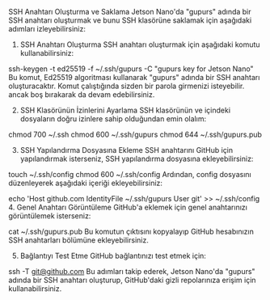 SSH Anahtarı Oluşturma ve Saklama
Jetson Nano'da "gupurs" adında bir SSH anahtarı oluşturmak ve bunu SSH klasörüne saklamak için aşağıdaki adımları izleyebilirsiniz:

1. SSH Anahtarı Oluşturma
SSH anahtarı oluşturmak için aşağıdaki komutu kullanabilirsiniz:

ssh-keygen -t ed25519 -f ~/.ssh/gupurs -C "gupurs key for Jetson Nano"
Bu komut, Ed25519 algoritması kullanarak "gupurs" adında bir SSH anahtarı oluşturacaktır. Komut çalıştığında sizden bir parola girmenizi isteyebilir. ancak boş bırakarak da devam edebilirsiniz.

2. SSH Klasörünün İzinlerini Ayarlama
SSH klasörünün ve içindeki dosyaların doğru izinlere sahip olduğundan emin olalım:

chmod 700 ~/.ssh
chmod 600 ~/.ssh/gupurs
chmod 644 ~/.ssh/gupurs.pub

3. SSH Yapılandırma Dosyasına Ekleme
SSH anahtarını GitHub için yapılandırmak isterseniz, SSH yapılandırma dosyasına ekleyebilirsiniz:

touch ~/.ssh/config
chmod 600 ~/.ssh/config
Ardından, config dosyasını düzenleyerek aşağıdaki içeriği ekleyebilirsiniz:

echo 'Host github.com
  IdentityFile ~/.ssh/gupurs
  User git' >> ~/.ssh/config
4. Genel Anahtarı Görüntüleme
GitHub'a eklemek için genel anahtarınızı görüntülemek isterseniz:

cat ~/.ssh/gupurs.pub
Bu komutun çıktısını kopyalayıp GitHub hesabınızın SSH anahtarları bölümüne ekleyebilirsiniz.

5. Bağlantıyı Test Etme
GitHub bağlantınızı test etmek için:

ssh -T git@github.com
Bu adımları takip ederek, Jetson Nano'da "gupurs" adında bir SSH anahtarı oluşturup, GitHub'daki gizli repolarınıza erişim için kullanabilirsiniz.